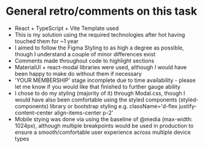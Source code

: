 # General retro/comments on this task
- React + TypeScript + Vite Template used
- This is my solution using the required technologies after hot having touched them for ~1 year
- I aimed to follow the Figma Styling to as high a degree as possible, though I understand a couple of minor differences exist
- Comments made throughout code to highlight sections
- MaterialUI + react-modal libraries were used, although I would have been happy to make do without them if necessary
- 'YOUR MEMBERSHIP' stage incomplete due to time availability - please let me know if you would like that finished to further gauge ability
- I chose to do my styling (majority of it) through Modal.css, though I would have also been comfortable using the styled components (styled-components) library or bootstrap styling  e.g. className='d-flex justify-content-center align-items-center p-2'
- Mobile stying was done via using the baseline of @media (max-width: 1024px), although multiple breakpoints would be used in production to ensure a smooth/comfortable user experience across multiple device types